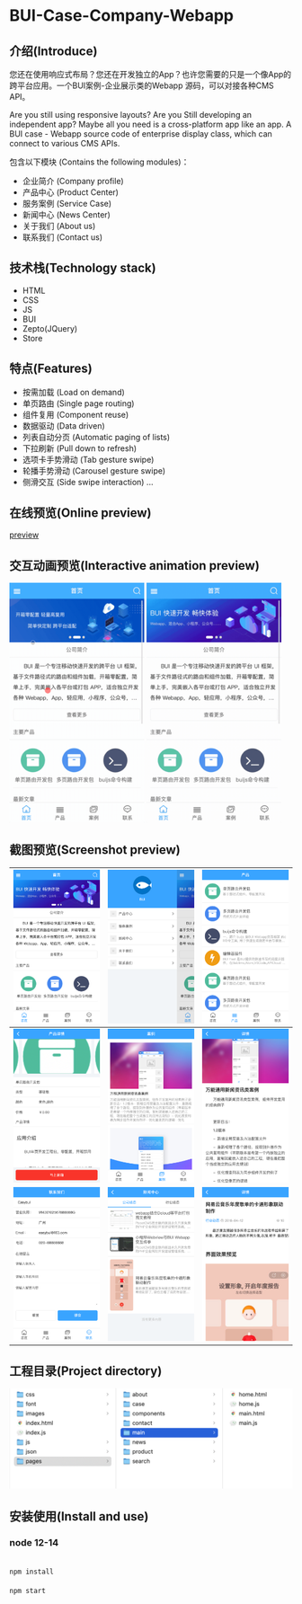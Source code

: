 # BUI-Case-Company-Webapp

## 介绍(Introduce)

您还在使用响应式布局？您还在开发独立的App？也许您需要的只是一个像App的跨平台应用。一个BUI案例-企业展示类的Webapp 源码，可以对接各种CMS API。

Are you still using responsive layouts? Are you Still developing an independent app? Maybe all you need is a cross-platform app like an app. A BUI case - Webapp source code of enterprise display class, which can connect to various CMS APIs.

包含以下模块 (Contains the following modules)：
- 企业简介 (Company profile)
- 产品中心 (Product Center)
- 服务案例 (Service Case)
- 新闻中心 (News Center)
- 关于我们 (About us)
- 联系我们 (Contact us)


## 技术栈(Technology stack)
- HTML
- CSS
- JS
- BUI
- Zepto(JQuery)
- Store

## 特点(Features)

- 按需加载 (Load on demand)
- 单页路由 (Single page routing)
- 组件复用 (Component reuse)
- 数据驱动 (Data driven)
- 列表自动分页 (Automatic paging of lists)
- 下拉刷新 (Pull down to refresh)
- 选项卡手势滑动 (Tab gesture swipe)
- 轮播手势滑动 (Carousel gesture swipe)
- 侧滑交互 (Side swipe interaction)
...


## 在线预览(Online preview)

[preview](https://www.easybui.com/democases/company/preview.html?url=/democases/company/index.html)

## 交互动画预览(Interactive animation preview)

<img src="https://github.com/imouou/bui-case-company-webapp/blob/main/preview/01.gif" alt="首页交互" style="width:240px !important">
<img src="https://github.com/imouou/bui-case-company-webapp/blob/main/preview/02.gif" alt="详情交互" style="width:240px !important">

## 截图预览(Screenshot preview)

| <img src="https://github.com/imouou/bui-case-company-webapp/blob/main/preview/preview.png" alt="首页" width="240px"> | <img src="https://github.com/imouou/bui-case-company-webapp/blob/main/preview/preview1.png" alt="首页" width="240px"> | <img src="https://github.com/imouou/bui-case-company-webapp/blob/main/preview/preview2.png" alt="首页" width="240px"> |
|:--------------------:|:------------------------:|:-----------------------:|
| <img src="https://github.com/imouou/bui-case-company-webapp/blob/main/preview/preview3.png" alt="首页" width="240px"> | <img src="https://github.com/imouou/bui-case-company-webapp/blob/main/preview/preview4.png" alt="首页" width="240px"> | <img src="https://github.com/imouou/bui-case-company-webapp/blob/main/preview/preview5.png" alt="首页" width="240px"> |
| <img src="https://github.com/imouou/bui-case-company-webapp/blob/main/preview/preview6.png" alt="首页" width="240px"> | <img src="https://github.com/imouou/bui-case-company-webapp/blob/main/preview/preview7.png" alt="首页" width="240px"> | <img src="https://github.com/imouou/bui-case-company-webapp/blob/main/preview/preview8.png" alt="首页" width="240px"> |


## 工程目录(Project directory)

![工程目录](https://github.com/imouou/bui-case-company-webapp/blob/main/preview/project.png)


## 安装使用(Install and use)

### node 12-14

```bash

npm install

npm start
```


